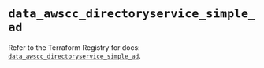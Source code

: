 # `data_awscc_directoryservice_simple_ad`

Refer to the Terraform Registry for docs: [`data_awscc_directoryservice_simple_ad`](https://registry.terraform.io/providers/hashicorp/awscc/0.70.0/docs/data-sources/directoryservice_simple_ad).

